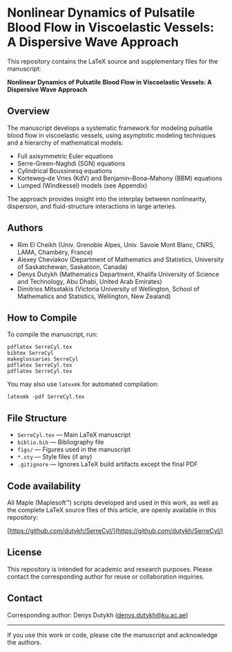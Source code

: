 # Nonlinear Dynamics of Pulsatile Blood Flow in Viscoelastic Vessels: A Dispersive Wave Approach

This repository contains the LaTeX source and supplementary files for the manuscript:

**Nonlinear Dynamics of Pulsatile Blood Flow in Viscoelastic Vessels: A Dispersive Wave Approach**

## Overview

The manuscript develops a systematic framework for modeling pulsatile blood flow in viscoelastic vessels, using asymptotic modeling techniques and a hierarchy of mathematical models:
- Full axisymmetric Euler equations
- Serre-Green-Naghdi (SGN) equations
- Cylindrical Boussinesq equations
- Korteweg–de Vries (KdV) and Benjamin–Bona–Mahony (BBM) equations
- Lumped (Windkessel) models (see Appendix)

The approach provides insight into the interplay between nonlinearity, dispersion, and fluid-structure interactions in large arteries.

## Authors

- Rim El Cheikh (Univ. Grenoble Alpes, Univ. Savoie Mont Blanc, CNRS, LAMA, Chambéry, France)
- Alexey Cheviakov (Department of Mathematics and Statistics, University of Saskatchewan, Saskatoon, Canada)
- Denys Dutykh (Mathematics Department, Khalifa University of Science and Technology, Abu Dhabi, United Arab Emirates)
- Dimitrios Mitsotakis (Victoria University of Wellington, School of Mathematics and Statistics, Wellington, New Zealand)

## How to Compile

To compile the manuscript, run:

```
pdflatex SerreCyl.tex
bibtex SerreCyl
makeglossaries SerreCyl
pdflatex SerreCyl.tex
pdflatex SerreCyl.tex
```

You may also use `latexmk` for automated compilation:

```
latexmk -pdf SerreCyl.tex
```

## File Structure
- `SerreCyl.tex` — Main LaTeX manuscript
- `biblio.bib` — Bibliography file
- `figs/` — Figures used in the manuscript
- `*.sty` — Style files (if any)
- `.gitignore` — Ignores LaTeX build artifacts except the final PDF

## Code availability

All Maple (Maplesoft™) scripts developed and used in this work, as well as the complete LaTeX source files of this article, are openly available in this repository:

[https://github.com/dutykh/SerreCyl/](https://github.com/dutykh/SerreCyl/)

## License

This repository is intended for academic and research purposes. Please contact the corresponding author for reuse or collaboration inquiries.

## Contact

Corresponding author: Denys Dutykh (denys.dutykh@ku.ac.ae)

---

If you use this work or code, please cite the manuscript and acknowledge the authors.
